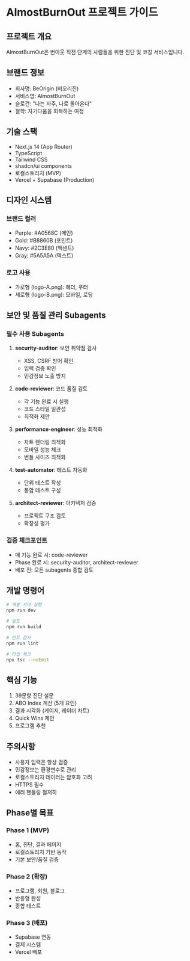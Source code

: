 # AlmostBurnOut 프로젝트 가이드

## 프로젝트 개요
AlmostBurnOut은 번아웃 직전 단계의 사람들을 위한 진단 및 코칭 서비스입니다.

## 브랜드 정보
- 회사명: BeOrigin (비오리진)
- 서비스명: AlmostBurnOut
- 슬로건: "나는 자주, 나로 돌아온다"
- 철학: 자기다움을 회복하는 여정

## 기술 스택
- Next.js 14 (App Router)
- TypeScript
- Tailwind CSS
- shadcn/ui components
- 로컬스토리지 (MVP)
- Vercel + Supabase (Production)

## 디자인 시스템
### 브랜드 컬러
- Purple: #A0568C (메인)
- Gold: #B8860B (포인트)
- Navy: #2C3E80 (액센트)
- Gray: #5A5A5A (텍스트)

### 로고 사용
- 가로형 (logo-A.png): 헤더, 푸터
- 세로형 (logo-B.png): 모바일, 로딩

## 보안 및 품질 관리 Subagents

### 필수 사용 Subagents
1. **security-auditor**: 보안 취약점 검사
   - XSS, CSRF 방어 확인
   - 입력 검증 확인
   - 민감정보 노출 방지

2. **code-reviewer**: 코드 품질 검토
   - 각 기능 완료 시 실행
   - 코드 스타일 일관성
   - 최적화 제안

3. **performance-engineer**: 성능 최적화
   - 차트 렌더링 최적화
   - 모바일 성능 체크
   - 번들 사이즈 최적화

4. **test-automator**: 테스트 자동화
   - 단위 테스트 작성
   - 통합 테스트 구성

5. **architect-reviewer**: 아키텍처 검증
   - 프로젝트 구조 검토
   - 확장성 평가

### 검증 체크포인트
- 매 기능 완료 시: code-reviewer
- Phase 완료 시: security-auditor, architect-reviewer
- 배포 전: 모든 subagents 종합 검토

## 개발 명령어
```bash
# 개발 서버 실행
npm run dev

# 빌드
npm run build

# 린트 검사
npm run lint

# 타입 체크
npx tsc --noEmit
```

## 핵심 기능
1. 39문항 진단 설문
2. ABO Index 계산 (5개 요인)
3. 결과 시각화 (게이지, 레이더 차트)
4. Quick Wins 제안
5. 프로그램 추천

## 주의사항
- 사용자 입력은 항상 검증
- 민감정보는 환경변수로 관리
- 로컬스토리지 데이터는 암호화 고려
- HTTPS 필수
- 에러 핸들링 철저히

## Phase별 목표
### Phase 1 (MVP)
- 홈, 진단, 결과 페이지
- 로컬스토리지 기반 동작
- 기본 보안/품질 검증

### Phase 2 (확장)
- 프로그램, 회원, 블로그
- 반응형 완성
- 종합 테스트

### Phase 3 (배포)
- Supabase 연동
- 결제 시스템
- Vercel 배포